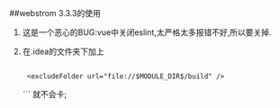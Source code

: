 ##webstrom 3.3.3的使用
1. 这是一个恶心的BUG:vue中关闭eslint,太严格太多报错不好,所以要关掉.
2. 在.idea的文件夹下加上 

   ```
   
   ```

		<excludeFolder url="file://$MODULE_DIR$/build" />
	  <excludeFolder url="file://$MODULE_DIR$/node_modules" />
	  <excludeFolder url="file://$MODULE_DIR$/src/static" />
		```
		就不会卡;